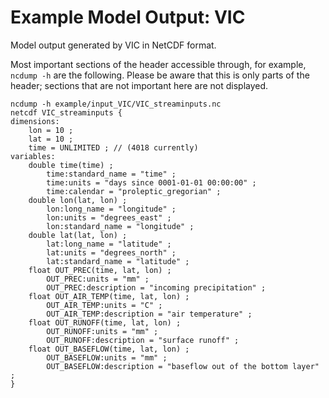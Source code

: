 # Example Model Output: VIC

Model output generated by VIC in NetCDF format. 

Most important sections of the header accessible through, for example, `ncdump -h` are the following. Please be aware that this is only parts of the header; sections that are not important here are not displayed.
```
ncdump -h example/input_VIC/VIC_streaminputs.nc 
netcdf VIC_streaminputs {
dimensions:
	lon = 10 ;
	lat = 10 ;
	time = UNLIMITED ; // (4018 currently)
variables:
	double time(time) ;
		time:standard_name = "time" ;
		time:units = "days since 0001-01-01 00:00:00" ;
		time:calendar = "proleptic_gregorian" ;
	double lon(lat, lon) ;
		lon:long_name = "longitude" ;
		lon:units = "degrees_east" ;
		lon:standard_name = "longitude" ;
	double lat(lat, lon) ;
		lat:long_name = "latitude" ;
		lat:units = "degrees_north" ;
		lat:standard_name = "latitude" ;
	float OUT_PREC(time, lat, lon) ;
		OUT_PREC:units = "mm" ;
		OUT_PREC:description = "incoming precipitation" ;
	float OUT_AIR_TEMP(time, lat, lon) ;
		OUT_AIR_TEMP:units = "C" ;
		OUT_AIR_TEMP:description = "air temperature" ;
	float OUT_RUNOFF(time, lat, lon) ;
		OUT_RUNOFF:units = "mm" ;
		OUT_RUNOFF:description = "surface runoff" ;
	float OUT_BASEFLOW(time, lat, lon) ;
		OUT_BASEFLOW:units = "mm" ;
		OUT_BASEFLOW:description = "baseflow out of the bottom layer" ;
}
```

